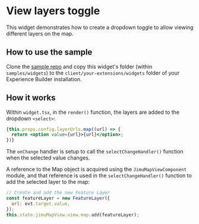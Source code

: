 # View layers toggle

This widget demonstrates how to create a dropdown toggle to allow viewing different layers on the map.

## How to use the sample

Clone the [sample repo](https://github.com/esri/arcgis-experience-builder-sdk-resources) and copy this widget's folder (within `samples/widgets`) to the `client/your-extensions/widgets` folder of your Experience Builder installation.

## How it works

Within `widget.tsx`, in the `render()` function, the layers are added to the dropdown `<select>`:

```jsx
{this.props.config.layerUrls.map((url) => {
  return <option value={url}>{url}</option>;
})}
```

The `onChange` handler is setup to call the `selectChangeHandler()` function when the selected value changes.

A reference to the Map object is acquired using the `JimuMapViewComponent` module, and that reference is used in the `selectChangeHandler()` function to add the selected layer to the map:

```js
// Create and add the new Feature Layer
const featureLayer = new FeatureLayer({
  url: evt.target.value,
});
this.state.jimuMapView.view.map.add(featureLayer);
```
